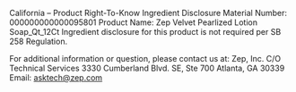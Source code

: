  
 
 
California – Product Right-To-Know Ingredient Disclosure 
Material Number: 000000000000095801 
Product Name: Zep Velvet Pearlized Lotion Soap_Qt_12Ct 
Ingredient disclosure for this product is not required per SB 258 Regulation. 
 
For additional information or question, please contact us at: 
Zep, Inc. 
C/O Technical Services 
3330 Cumberland Blvd. SE, Ste 700 
Atlanta, GA 30339 
Email: asktech@zep.com 
 
 
 
 
